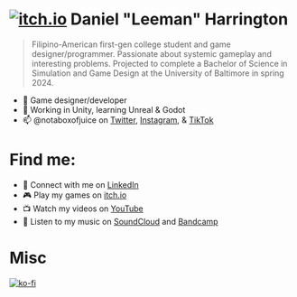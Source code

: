 # [![itch.io](https://img.itch.zone/aW1nLzE0MDM2NjMxLnBuZw==/35x35%23/KEmU7F.png)](https://notaboxofjuice.itch.io) Daniel "Leeman" Harrington

> Filipino-American first-gen college student and game designer/programmer. Passionate about systemic gameplay and interesting problems. Projected to complete a Bachelor of Science in Simulation and Game Design at the University of Baltimore in spring 2024.

- 🔮 Game designer/developer
- 🌱 Working in Unity, learning Unreal & Godot
- 📫 @notaboxofjuice on [Twitter](https://twitter.com/notaboxofjuice), [Instagram](https://instagram.com/notaboxofjuice), & [TikTok](https://www.tiktok.com/@notaboxofjuice)

# Find me:

- 🤝 Connect with me on [LinkedIn](https://www.linkedin.com/in/leemanh/)
- 🎮 Play my games on [itch.io](https://notaboxofjuice.itch.io/)
- 📺 Watch my videos on [YouTube](https://www.youtube.com/channel/UCTWeuKSEE43_JkrgPveYKHg)
- 🎵 Listen to my music on [SoundCloud](https://soundcloud.com/atlasetiquette) and [Bandcamp](https://politeness.bandcamp.com)

# Misc

[![ko-fi](https://ko-fi.com/img/githubbutton_sm.svg)](https://ko-fi.com/L3L1R5PS5)
<!---
notaboxofjuice/notaboxofjuice is a ✨ special ✨ repository because its `README.md` (this file) appears on your GitHub profile.
You can click the Preview link to take a look at your changes.
--->
